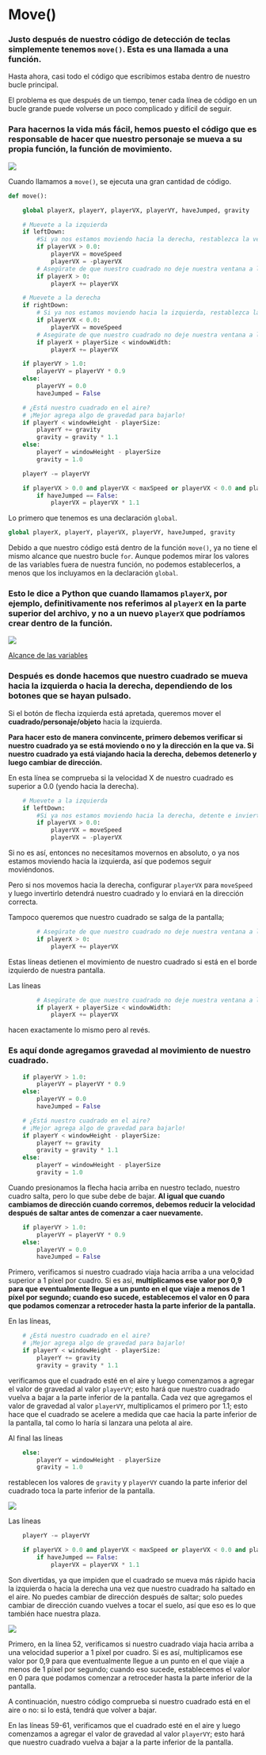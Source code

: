 # Move()

### Justo después de nuestro código de detección de teclas simplemente tenemos `move()`.  Esta es una llamada a una función.

 Hasta ahora, casi todo el código que escribimos estaba dentro de nuestro bucle principal. 

El problema es que después de un tiempo, tener cada línea de código en un bucle grande puede volverse un poco complicado y difícil de seguir. 

### Para hacernos la vida más fácil, hemos puesto el código que es responsable de hacer que nuestro personaje se mueva a su propia función, la función de movimiento.

![](https://media.giphy.com/media/jxiDBvPYEtTAk/giphy.gif)

Cuando llamamos a `move()`, se ejecuta una gran cantidad de código. 
```python
def move():

    global playerX, playerY, playerVX, playerVY, haveJumped, gravity

    # Muevete a la izquierda
    if leftDown:
        #Si ya nos estamos moviendo hacia la derecha, restablezca la velocidad de movimiento e invierta la dirección
        if playerVX > 0.0:
            playerVX = moveSpeed
            playerVX = -playerVX    
        # Asegúrate de que nuestro cuadrado no deje nuestra ventana a la izquierda.
        if playerX > 0:
            playerX += playerVX 

    # Muevete a la derecha
    if rightDown:
        # Si ya nos estamos moviendo hacia la izquierda, restablezca la velocidad de movimiento nuevamente.
        if playerVX < 0.0:
            playerVX = moveSpeed
        # Asegúrate de que nuestro cuadrado no deje nuestra ventana a la derecha.
        if playerX + playerSize < windowWidth:
            playerX += playerVX

    if playerVY > 1.0:
        playerVY = playerVY * 0.9
    else:
        playerVY = 0.0
        haveJumped = False

    # ¿Está nuestro cuadrado en el aire?
    # ¡Mejor agrega algo de gravedad para bajarlo!
    if playerY < windowHeight - playerSize:
        playerY += gravity
        gravity = gravity * 1.1
    else:
        playerY = windowHeight - playerSize
        gravity = 1.0

    playerY -= playerVY

    if playerVX > 0.0 and playerVX < maxSpeed or playerVX < 0.0 and playerVX > -maxSpeed:
        if haveJumped == False:
            playerVX = playerVX * 1.1
```
Lo primero que tenemos es una declaración `global`. 
```python
global playerX, playerY, playerVX, playerVY, haveJumped, gravity
```
Debido a que nuestro código está dentro de la función `move()`, ya no tiene el mismo alcance que nuestro bucle `for`. Aunque podemos mirar los valores de las variables fuera de nuestra función, no podemos establecerlos, a menos que los incluyamos en la declaración `global`. 

### Esto le dice a Python que cuando llamamos `playerX`, por ejemplo, definitivamente nos referimos al `playerX` en la parte superior del archivo, y no a un nuevo `playerX` que podríamos crear dentro de la función.

![](https://github.com/Ezzzzzzzzzzzzzz/Taller_PyG/blob/master/PracticasPyG/Practica3/GlobalVariable.JPG)

[Alcance de las variables](https://github.com/Ezzzzzzzzzzzzzz/Taller_PyG/blob/master/PracticasPyG/Practica3/GlobalScope.py)

### Después es donde hacemos que nuestro cuadrado se mueva hacia la izquierda o hacia la derecha, dependiendo de los botones que se hayan pulsado. 

Si el botón de flecha izquierda está apretada, queremos mover el **cuadrado/personaje/objeto** hacia la izquierda. 

**Para hacer esto de manera convincente, primero debemos verificar si nuestro cuadrado ya se está moviendo o no y la dirección en la que va. Si nuestro cuadrado ya está viajando hacia la derecha, debemos detenerlo y luego cambiar de dirección.**

En esta línea se comprueba si la velocidad X de nuestro cuadrado es superior a 0.0 (yendo hacia la derecha). 

```python 
    # Muevete a la izquierda
    if leftDown:
        #Si ya nos estamos moviendo hacia la derecha, detente e invierte la dirección
        if playerVX > 0.0:
            playerVX = moveSpeed
            playerVX = -playerVX    
```
Si no es así, entonces no necesitamos movernos en absoluto, o ya nos estamos moviendo hacia la izquierda, así que podemos seguir moviéndonos. 

Pero si nos movemos hacia la derecha, configurar `playerVX` para `moveSpeed` y luego invertirlo detendrá nuestro cuadrado y lo enviará en la dirección correcta.

Tampoco queremos que nuestro cuadrado se salga de la pantalla;
```python 
        # Asegúrate de que nuestro cuadrado no deje nuestra ventana a la izquierda.
        if playerX > 0:
            playerX += playerVX 
```
Estas líneas detienen el movimiento de nuestro cuadrado si está en el borde izquierdo de nuestra pantalla. 

Las líneas 
```python
        # Asegúrate de que nuestro cuadrado no deje nuestra ventana a la derecha.
        if playerX + playerSize < windowWidth:
            playerX += playerVX
```
hacen exactamente lo mismo pero al revés.

### Es aquí donde agregamos gravedad al movimiento de nuestro cuadrado. 

```python
    if playerVY > 1.0:
        playerVY = playerVY * 0.9
    else:
        playerVY = 0.0
        haveJumped = False

    # ¿Está nuestro cuadrado en el aire?
    # ¡Mejor agrega algo de gravedad para bajarlo!
    if playerY < windowHeight - playerSize:
        playerY += gravity
        gravity = gravity * 1.1
    else:
        playerY = windowHeight - playerSize
        gravity = 1.0
```
Cuando presionamos la flecha hacia arriba en nuestro teclado, nuestro cuadro salta, pero lo que sube debe de bajar. **Al igual que cuando cambiamos de dirección cuando corremos, debemos reducir la velocidad después de saltar antes de comenzar a caer nuevamente.** 
```python
    if playerVY > 1.0:
        playerVY = playerVY * 0.9
    else:
        playerVY = 0.0
        haveJumped = False
```

Primero, verificamos si nuestro cuadrado viaja hacia arriba a una velocidad superior a 1 píxel por cuadro. Si es así, **multiplicamos ese valor por 0,9 para que eventualmente llegue a un punto en el que viaje a menos de 1 píxel por segundo; cuando eso sucede, establecemos el valor en 0 para que podamos comenzar a retroceder hasta la parte inferior de la pantalla.** 

En las líneas, 
```python
    # ¿Está nuestro cuadrado en el aire?
    # ¡Mejor agrega algo de gravedad para bajarlo!
    if playerY < windowHeight - playerSize:
        playerY += gravity
        gravity = gravity * 1.1
```
verificamos que el cuadrado esté en el aire y luego comenzamos a agregar el valor de gravedad al valor `playerVY`; esto hará que nuestro cuadrado vuelva a bajar a la parte inferior de la pantalla. Cada vez que agregamos el valor de gravedad al valor `playerVY`, multiplicamos el primero por 1.1; esto hace que el cuadrado se acelere a medida que cae hacia la parte inferior de la pantalla, tal como lo haría si lanzara una pelota al aire.

Al final las líneas
```python
    else:
        playerY = windowHeight - playerSize
        gravity = 1.0
```
restablecen los valores de `gravity` y `playerVY` cuando la parte inferior del cuadrado toca la parte inferior de la pantalla. 

![](https://github.com/Ezzzzzzzzzzzzzz/Taller_PyG/blob/master/PracticasPyG/Practica3/Explicaci%C3%B3nDinamica.jpg)

Las líneas 
```python
    playerY -= playerVY

    if playerVX > 0.0 and playerVX < maxSpeed or playerVX < 0.0 and playerVX > -maxSpeed:
        if haveJumped == False:
            playerVX = playerVX * 1.1

```
Son divertidas, ya que impiden que el cuadrado se mueva más rápido hacia la izquierda o hacia la derecha una vez que nuestro cuadrado ha saltado en el aire. No puedes cambiar de dirección después de saltar; solo puedes cambiar de dirección cuando vuelves a tocar el suelo, así que eso es lo que también hace nuestra plaza.

![](https://github.com/Ezzzzzzzzzzzzzz/Taller_PyG/blob/master/PracticasPyG/Practica3/Captura.JPG)

Primero, en la línea 52, verificamos si nuestro cuadrado viaja hacia arriba a una velocidad superior a 1 píxel por cuadro. Si es así, multiplicamos ese valor por 0,9 para que eventualmente llegue a un punto en el que viaje a menos de 1 píxel por segundo; cuando eso sucede, establecemos el valor en 0 para que podamos comenzar a retroceder hasta la parte inferior de la pantalla.

A continuación, nuestro código comprueba si nuestro cuadrado está en el aire o no: si lo está, tendrá que volver a bajar. 

En las líneas 59-61, verificamos que el cuadrado esté en el aire y luego comenzamos a agregar el valor de gravedad al valor `playerVY`; esto hará que nuestro cuadrado vuelva a bajar a la parte inferior de la pantalla.
<!--stackedit_data:
eyJoaXN0b3J5IjpbOTY5MjQ5NjQ5LC0xMzY2MDU4MTIzLDk2Nj
M2NjU0MSwtMTIzMDg4NTQ0LC0yNzEyMjYzNDcsODIwMDMxODQ3
LC0yMzcyMjI2NDEsMjA5MzU5NDk5LC01MzgyMzkzNzcsMTQ0Mz
U0NjIwNyw4MDU2NjM1MTksMTAzMzM0NTM3LC0xMDk1MjIxNTA1
LC0xNzc1NDExNTA5LC04NjgxMTA2MzMsMTE2NDAzMzk4OSwtMj
E0MTc4NDEyMywtMjI0NDU4NjYwLDE0MjI1MjQ3NjYsMTc3MTAw
MDU1NV19
-->